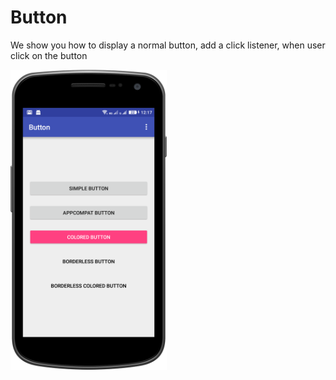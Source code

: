 # Button

We show you how to display a normal button, add a click listener, when user click on the button

<a href="url"><img src="https://github.com/sambhaji213/Button/blob/master/screenshot/device-2016-10-11-121735.png" align="left" height="480" width="250" ></a>



